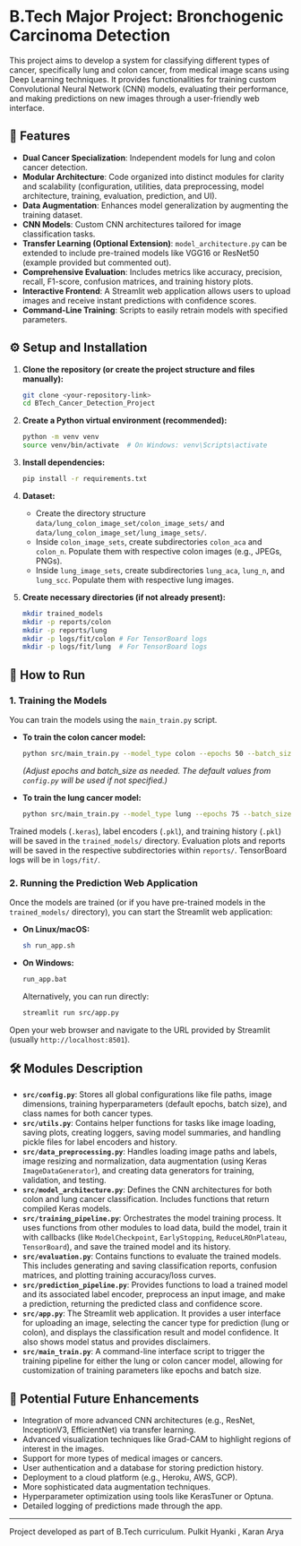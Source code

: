 # B.Tech Major Project: Bronchogenic Carcinoma Detection

This project aims to develop a system for classifying different types of cancer, specifically lung and colon cancer, from medical image scans using Deep Learning techniques. It provides functionalities for training custom Convolutional Neural Network (CNN) models, evaluating their performance, and making predictions on new images through a user-friendly web interface.

## 🌟 Features

* **Dual Cancer Specialization**: Independent models for lung and colon cancer detection.
* **Modular Architecture**: Code organized into distinct modules for clarity and scalability (configuration, utilities, data preprocessing, model architecture, training, evaluation, prediction, and UI).
* **Data Augmentation**: Enhances model generalization by augmenting the training dataset.
* **CNN Models**: Custom CNN architectures tailored for image classification tasks.
* **Transfer Learning (Optional Extension)**: `model_architecture.py` can be extended to include pre-trained models like VGG16 or ResNet50 (example provided but commented out).
* **Comprehensive Evaluation**: Includes metrics like accuracy, precision, recall, F1-score, confusion matrices, and training history plots.
* **Interactive Frontend**: A Streamlit web application allows users to upload images and receive instant predictions with confidence scores.
* **Command-Line Training**: Scripts to easily retrain models with specified parameters.

<!-- ## 📁 Project Structure -->

<!-- BTech_Cancer_Detection_Project/
│
├── data/                                # Dataset placeholder
│   ├── lung_colon_image_set/
│   │   ├── colon_image_sets/            # colon_aca/, colon_n/
│   │   └── lung_image_sets/             # lung_aca/, lung_n/, lung_scc/
│
├── trained_models/                      # Stores trained .keras models, history, and encoders
│
├── src/                                 # Source code
│   ├── config.py                        # Project configurations
│   ├── utils.py                         # Helper functions
│   ├── data_preprocessing.py            # Data loading and preprocessing
│   ├── model_architecture.py            # CNN model definitions
│   ├── training_pipeline.py             # Model training logic
│   ├── evaluation.py                    # Model evaluation and reporting
│   ├── prediction_pipeline.py           # Prediction logic
│   ├── app.py                           # Streamlit frontend
│   └── main_train.py                    # CLI for training
│
├── reports/                             # Stores evaluation outputs (plots, reports)
│   ├── colon/                           # Colon model specific reports
│   └── lung/                            # Lung model specific reports
│
├── requirements.txt                     # Python dependencies
├── README.md                            # This file
└── run_app.sh / run_app.bat             # Scripts to launch the Streamlit app -->
## ⚙️ Setup and Installation

1.  **Clone the repository (or create the project structure and files manually):**
    ```bash
    git clone <your-repository-link>
    cd BTech_Cancer_Detection_Project
    ```

2.  **Create a Python virtual environment (recommended):**
    ```bash
    python -m venv venv
    source venv/bin/activate  # On Windows: venv\Scripts\activate
    ```

3.  **Install dependencies:**
    ```bash
    pip install -r requirements.txt
    ```

4.  **Dataset:**
    * Create the directory structure `data/lung_colon_image_set/colon_image_sets/` and `data/lung_colon_image_set/lung_image_sets/`.
    * Inside `colon_image_sets`, create subdirectories `colon_aca` and `colon_n`. Populate them with respective colon images (e.g., JPEGs, PNGs).
    * Inside `lung_image_sets`, create subdirectories `lung_aca`, `lung_n`, and `lung_scc`. Populate them with respective lung images.

5.  **Create necessary directories (if not already present):**
    ```bash
    mkdir trained_models
    mkdir -p reports/colon
    mkdir -p reports/lung
    mkdir -p logs/fit/colon # For TensorBoard logs
    mkdir -p logs/fit/lung  # For TensorBoard logs
    ```

## 🚀 How to Run

### 1. Training the Models

You can train the models using the `main_train.py` script.

* **To train the colon cancer model:**
    ```bash
    python src/main_train.py --model_type colon --epochs 50 --batch_size 32
    ```
    *(Adjust epochs and batch_size as needed. The default values from `config.py` will be used if not specified.)*

* **To train the lung cancer model:**
    ```bash
    python src/main_train.py --model_type lung --epochs 75 --batch_size 32
    ```

Trained models (`.keras`), label encoders (`.pkl`), and training history (`.pkl`) will be saved in the `trained_models/` directory. Evaluation plots and reports will be saved in the respective subdirectories within `reports/`. TensorBoard logs will be in `logs/fit/`.

### 2. Running the Prediction Web Application

Once the models are trained (or if you have pre-trained models in the `trained_models/` directory), you can start the Streamlit web application:

* **On Linux/macOS:**
    ```bash
    sh run_app.sh
    ```
* **On Windows:**
    ```bat
    run_app.bat
    ```
    Alternatively, you can run directly:
    ```bash
    streamlit run src/app.py
    ```

Open your web browser and navigate to the URL provided by Streamlit (usually `http://localhost:8501`).

## 🛠️ Modules Description

* **`src/config.py`**: Stores all global configurations like file paths, image dimensions, training hyperparameters (default epochs, batch size), and class names for both cancer types.
* **`src/utils.py`**: Contains helper functions for tasks like image loading, saving plots, creating loggers, saving model summaries, and handling pickle files for label encoders and history.
* **`src/data_preprocessing.py`**: Handles loading image paths and labels, image resizing and normalization, data augmentation (using Keras `ImageDataGenerator`), and creating data generators for training, validation, and testing.
* **`src/model_architecture.py`**: Defines the CNN architectures for both colon and lung cancer classification. Includes functions that return compiled Keras models.
* **`src/training_pipeline.py`**: Orchestrates the model training process. It uses functions from other modules to load data, build the model, train it with callbacks (like `ModelCheckpoint`, `EarlyStopping`, `ReduceLROnPlateau`, `TensorBoard`), and save the trained model and its history.
* **`src/evaluation.py`**: Contains functions to evaluate the trained models. This includes generating and saving classification reports, confusion matrices, and plotting training accuracy/loss curves.
* **`src/prediction_pipeline.py`**: Provides functions to load a trained model and its associated label encoder, preprocess an input image, and make a prediction, returning the predicted class and confidence score.
* **`src/app.py`**: The Streamlit web application. It provides a user interface for uploading an image, selecting the cancer type for prediction (lung or colon), and displays the classification result and model confidence. It also shows model status and provides disclaimers.
* **`src/main_train.py`**: A command-line interface script to trigger the training pipeline for either the lung or colon cancer model, allowing for customization of training parameters like epochs and batch size.

## 🎯 Potential Future Enhancements

* Integration of more advanced CNN architectures (e.g., ResNet, InceptionV3, EfficientNet) via transfer learning.
* Advanced visualization techniques like Grad-CAM to highlight regions of interest in the images.
* Support for more types of medical images or cancers.
* User authentication and a database for storing prediction history.
* Deployment to a cloud platform (e.g., Heroku, AWS, GCP).
* More sophisticated data augmentation techniques.
* Hyperparameter optimization using tools like KerasTuner or Optuna.
* Detailed logging of predictions made through the app.

---
Project developed as part of B.Tech curriculum.
Pulkit Hyanki , Karan Arya